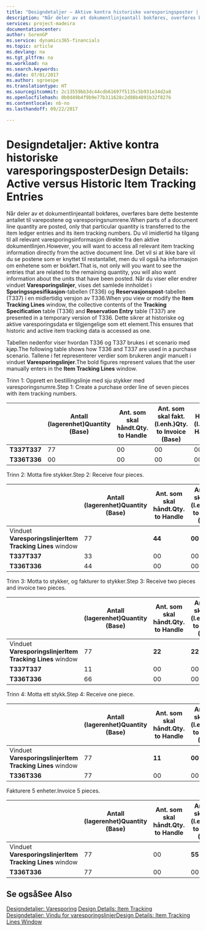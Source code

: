 ```yaml
---
title: "Designdetaljer – Aktive kontra historiske varesporingsposter | Microsoft-dokumentasjon"
description: "Når deler av et dokumentlinjeantall bokføres, overføres bare dette bestemte antallet til varepostene og varesporingsnumrene. Du vil imidlertid ha tilgang til all relevant varesporingsinformasjon direkte fra den aktive dokumentlinjen. Det vil si at ikke bare vil du se postene som er knyttet til restantallet, men du vil også ha informasjon om enhetene som er bokført. Når du viser eller endrer vinduet **Varesporingslinjer**, vises det samlede innholdet i **Sporingsspesifikasjon**-tabellen (T336) og **Reservasjonspost**-tabellen (T337) i en midlertidig versjon av T336. Dette sikrer at historiske og aktive varesporingsdata er tilgjengelige som ett element."
services: project-madeira
documentationcenter: 
author: SorenGP
ms.service: dynamics365-financials
ms.topic: article
ms.devlang: na
ms.tgt_pltfrm: na
ms.workload: na
ms.search.keywords: 
ms.date: 07/01/2017
ms.author: sgroespe
ms.translationtype: HT
ms.sourcegitcommit: 2c13559bb3dc44cdb61697f5135c5b931e34d2a8
ms.openlocfilehash: 0b0d49b4f9b9e77b311628c2d88b4891b32f8276
ms.contentlocale: nb-no
ms.lasthandoff: 09/22/2017

---
```

# <a name="design-details-active-versus-historic-item-tracking-entries"></a><span data-ttu-id="dfa6b-107">Designdetaljer: Aktive kontra historiske varesporingsposter</span><span class="sxs-lookup"><span data-stu-id="dfa6b-107">Design Details: Active versus Historic Item Tracking Entries</span></span>
<span data-ttu-id="dfa6b-108">Når deler av et dokumentlinjeantall bokføres, overføres bare dette bestemte antallet til varepostene og varesporingsnumrene.</span><span class="sxs-lookup"><span data-stu-id="dfa6b-108">When parts of a document line quantity are posted, only that particular quantity is transferred to the item ledger entries and its item tracking numbers.</span></span> <span data-ttu-id="dfa6b-109">Du vil imidlertid ha tilgang til all relevant varesporingsinformasjon direkte fra den aktive dokumentlinjen.</span><span class="sxs-lookup"><span data-stu-id="dfa6b-109">However, you will want to access all relevant item tracking information directly from the active document line.</span></span> <span data-ttu-id="dfa6b-110">Det vil si at ikke bare vil du se postene som er knyttet til restantallet, men du vil også ha informasjon om enhetene som er bokført.</span><span class="sxs-lookup"><span data-stu-id="dfa6b-110">That is, not only will you want to see the entries that are related to the remaining quantity, you will also want information about the units that have been posted.</span></span> <span data-ttu-id="dfa6b-111">Når du viser eller endrer vinduet **Varesporingslinjer**, vises det samlede innholdet i **Sporingsspesifikasjon**-tabellen (T336) og **Reservasjonspost**-tabellen (T337) i en midlertidig versjon av T336.</span><span class="sxs-lookup"><span data-stu-id="dfa6b-111">When you view or modify the **Item Tracking Lines** window, the collective contents of the **Tracking Specification** table (T336) and **Reservation Entry** table (T337) are presented in a temporary version of T336.</span></span> <span data-ttu-id="dfa6b-112">Dette sikrer at historiske og aktive varesporingsdata er tilgjengelige som ett element.</span><span class="sxs-lookup"><span data-stu-id="dfa6b-112">This ensures that historic and active item tracking data is accessed as one.</span></span>  

 <span data-ttu-id="dfa6b-113">Tabellen nedenfor viser hvordan T336 og T337 brukes i et scenario med kjøp.</span><span class="sxs-lookup"><span data-stu-id="dfa6b-113">The following table shows how T336 and T337 are used in a purchase scenario.</span></span> <span data-ttu-id="dfa6b-114">Tallene i fet representerer verdier som brukeren angir manuelt i vinduet **Varesporingslinjer**.</span><span class="sxs-lookup"><span data-stu-id="dfa6b-114">The bold figures represent values that the user manually enters in the **Item Tracking Lines** window.</span></span>  

 <span data-ttu-id="dfa6b-115">Trinn 1: Opprett en bestillingslinje med sju stykker med varesporingsnumre.</span><span class="sxs-lookup"><span data-stu-id="dfa6b-115">Step 1: Create a purchase order line of seven pieces with item tracking numbers.</span></span>  

||<span data-ttu-id="dfa6b-116">**Antall (lagerenhet)**</span><span class="sxs-lookup"><span data-stu-id="dfa6b-116">**Quantity (Base)**</span></span>|<span data-ttu-id="dfa6b-117">**Ant. som skal håndt.**</span><span class="sxs-lookup"><span data-stu-id="dfa6b-117">**Qty. to Handle**</span></span>|<span data-ttu-id="dfa6b-118">**Ant. som skal fakt. (l.enh.)**</span><span class="sxs-lookup"><span data-stu-id="dfa6b-118">**Qty. to Invoice (Base)**</span></span>|<span data-ttu-id="dfa6b-119">**Håndtert antall (l.enh.)**</span><span class="sxs-lookup"><span data-stu-id="dfa6b-119">**Quantity Handled (Base)**</span></span>|<span data-ttu-id="dfa6b-120">**Fakturert antall (l.enh.)**</span><span class="sxs-lookup"><span data-stu-id="dfa6b-120">**Quantity Invoiced (Base)**</span></span>|  
|-|----------------------------------------------|--------------------------------------------|------------------------------------------------------|-------------------------------------------------------|--------------------------------------------------------|  
|<span data-ttu-id="dfa6b-121">**T337**</span><span class="sxs-lookup"><span data-stu-id="dfa6b-121">**T337**</span></span>|<span data-ttu-id="dfa6b-122">7</span><span class="sxs-lookup"><span data-stu-id="dfa6b-122">7</span></span>|<span data-ttu-id="dfa6b-123">0</span><span class="sxs-lookup"><span data-stu-id="dfa6b-123">0</span></span>|<span data-ttu-id="dfa6b-124">0</span><span class="sxs-lookup"><span data-stu-id="dfa6b-124">0</span></span>|<span data-ttu-id="dfa6b-125">0</span><span class="sxs-lookup"><span data-stu-id="dfa6b-125">0</span></span>|<span data-ttu-id="dfa6b-126">0</span><span class="sxs-lookup"><span data-stu-id="dfa6b-126">0</span></span>|  
|<span data-ttu-id="dfa6b-127">**T336**</span><span class="sxs-lookup"><span data-stu-id="dfa6b-127">**T336**</span></span>|<span data-ttu-id="dfa6b-128">0</span><span class="sxs-lookup"><span data-stu-id="dfa6b-128">0</span></span>|<span data-ttu-id="dfa6b-129">0</span><span class="sxs-lookup"><span data-stu-id="dfa6b-129">0</span></span>|<span data-ttu-id="dfa6b-130">0</span><span class="sxs-lookup"><span data-stu-id="dfa6b-130">0</span></span>|<span data-ttu-id="dfa6b-131">0</span><span class="sxs-lookup"><span data-stu-id="dfa6b-131">0</span></span>|<span data-ttu-id="dfa6b-132">0</span><span class="sxs-lookup"><span data-stu-id="dfa6b-132">0</span></span>|  

 <span data-ttu-id="dfa6b-133">Trinn 2: Motta fire stykker.</span><span class="sxs-lookup"><span data-stu-id="dfa6b-133">Step 2: Receive four pieces.</span></span>  

||<span data-ttu-id="dfa6b-134">**Antall (lagerenhet)**</span><span class="sxs-lookup"><span data-stu-id="dfa6b-134">**Quantity (Base)**</span></span>|<span data-ttu-id="dfa6b-135">**Ant. som skal håndt.**</span><span class="sxs-lookup"><span data-stu-id="dfa6b-135">**Qty. to Handle**</span></span>|<span data-ttu-id="dfa6b-136">**Ant. som skal fakt. (l.enh.)**</span><span class="sxs-lookup"><span data-stu-id="dfa6b-136">**Qty. to Invoice (Base)**</span></span>|<span data-ttu-id="dfa6b-137">**Håndtert antall (l.enh.)**</span><span class="sxs-lookup"><span data-stu-id="dfa6b-137">**Quantity Handled (Base)**</span></span>|<span data-ttu-id="dfa6b-138">**Fakturert antall (l.enh.)**</span><span class="sxs-lookup"><span data-stu-id="dfa6b-138">**Quantity Invoiced (Base)**</span></span>|  
|-|----------------------------------------------|--------------------------------------------|------------------------------------------------------|-------------------------------------------------------|--------------------------------------------------------|  
|<span data-ttu-id="dfa6b-139">Vinduet **Varesporingslinjer**</span><span class="sxs-lookup"><span data-stu-id="dfa6b-139">**Item Tracking Lines** window</span></span>|<span data-ttu-id="dfa6b-140">7</span><span class="sxs-lookup"><span data-stu-id="dfa6b-140">7</span></span>|<span data-ttu-id="dfa6b-141">**4**</span><span class="sxs-lookup"><span data-stu-id="dfa6b-141">**4**</span></span>|<span data-ttu-id="dfa6b-142">**0**</span><span class="sxs-lookup"><span data-stu-id="dfa6b-142">**0**</span></span>|<span data-ttu-id="dfa6b-143">0</span><span class="sxs-lookup"><span data-stu-id="dfa6b-143">0</span></span>|<span data-ttu-id="dfa6b-144">0</span><span class="sxs-lookup"><span data-stu-id="dfa6b-144">0</span></span>|  
|<span data-ttu-id="dfa6b-145">**T337**</span><span class="sxs-lookup"><span data-stu-id="dfa6b-145">**T337**</span></span>|<span data-ttu-id="dfa6b-146">3</span><span class="sxs-lookup"><span data-stu-id="dfa6b-146">3</span></span>|<span data-ttu-id="dfa6b-147">0</span><span class="sxs-lookup"><span data-stu-id="dfa6b-147">0</span></span>|<span data-ttu-id="dfa6b-148">0</span><span class="sxs-lookup"><span data-stu-id="dfa6b-148">0</span></span>|<span data-ttu-id="dfa6b-149">0</span><span class="sxs-lookup"><span data-stu-id="dfa6b-149">0</span></span>|<span data-ttu-id="dfa6b-150">0</span><span class="sxs-lookup"><span data-stu-id="dfa6b-150">0</span></span>|  
|<span data-ttu-id="dfa6b-151">**T336**</span><span class="sxs-lookup"><span data-stu-id="dfa6b-151">**T336**</span></span>|<span data-ttu-id="dfa6b-152">4</span><span class="sxs-lookup"><span data-stu-id="dfa6b-152">4</span></span>|<span data-ttu-id="dfa6b-153">0</span><span class="sxs-lookup"><span data-stu-id="dfa6b-153">0</span></span>|<span data-ttu-id="dfa6b-154">0</span><span class="sxs-lookup"><span data-stu-id="dfa6b-154">0</span></span>|<span data-ttu-id="dfa6b-155">4</span><span class="sxs-lookup"><span data-stu-id="dfa6b-155">4</span></span>|<span data-ttu-id="dfa6b-156">0</span><span class="sxs-lookup"><span data-stu-id="dfa6b-156">0</span></span>|  

 <span data-ttu-id="dfa6b-157">Trinn 3: Motta to stykker, og fakturer to stykker.</span><span class="sxs-lookup"><span data-stu-id="dfa6b-157">Step 3: Receive two pieces and invoice two pieces.</span></span>  

||<span data-ttu-id="dfa6b-158">**Antall (lagerenhet)**</span><span class="sxs-lookup"><span data-stu-id="dfa6b-158">**Quantity (Base)**</span></span>|<span data-ttu-id="dfa6b-159">**Ant. som skal håndt.**</span><span class="sxs-lookup"><span data-stu-id="dfa6b-159">**Qty. to Handle**</span></span>|<span data-ttu-id="dfa6b-160">**Ant. som skal fakt. (l.enh.)**</span><span class="sxs-lookup"><span data-stu-id="dfa6b-160">**Qty. to Invoice (Base)**</span></span>|<span data-ttu-id="dfa6b-161">**Håndtert antall (l.enh.)**</span><span class="sxs-lookup"><span data-stu-id="dfa6b-161">**Quantity Handled (Base)**</span></span>|<span data-ttu-id="dfa6b-162">**Fakturert antall (l.enh.)**</span><span class="sxs-lookup"><span data-stu-id="dfa6b-162">**Quantity Invoiced (Base)**</span></span>|  
|-|----------------------------------------------|--------------------------------------------|------------------------------------------------------|-------------------------------------------------------|--------------------------------------------------------|  
|<span data-ttu-id="dfa6b-163">Vinduet **Varesporingslinjer**</span><span class="sxs-lookup"><span data-stu-id="dfa6b-163">**Item Tracking Lines** window</span></span>|<span data-ttu-id="dfa6b-164">7</span><span class="sxs-lookup"><span data-stu-id="dfa6b-164">7</span></span>|<span data-ttu-id="dfa6b-165">**2**</span><span class="sxs-lookup"><span data-stu-id="dfa6b-165">**2**</span></span>|<span data-ttu-id="dfa6b-166">**2**</span><span class="sxs-lookup"><span data-stu-id="dfa6b-166">**2**</span></span>|<span data-ttu-id="dfa6b-167">4</span><span class="sxs-lookup"><span data-stu-id="dfa6b-167">4</span></span>|<span data-ttu-id="dfa6b-168">0</span><span class="sxs-lookup"><span data-stu-id="dfa6b-168">0</span></span>|  
|<span data-ttu-id="dfa6b-169">**T337**</span><span class="sxs-lookup"><span data-stu-id="dfa6b-169">**T337**</span></span>|<span data-ttu-id="dfa6b-170">1</span><span class="sxs-lookup"><span data-stu-id="dfa6b-170">1</span></span>|<span data-ttu-id="dfa6b-171">0</span><span class="sxs-lookup"><span data-stu-id="dfa6b-171">0</span></span>|<span data-ttu-id="dfa6b-172">0</span><span class="sxs-lookup"><span data-stu-id="dfa6b-172">0</span></span>|<span data-ttu-id="dfa6b-173">0</span><span class="sxs-lookup"><span data-stu-id="dfa6b-173">0</span></span>|<span data-ttu-id="dfa6b-174">0</span><span class="sxs-lookup"><span data-stu-id="dfa6b-174">0</span></span>|  
|<span data-ttu-id="dfa6b-175">**T336**</span><span class="sxs-lookup"><span data-stu-id="dfa6b-175">**T336**</span></span>|<span data-ttu-id="dfa6b-176">6</span><span class="sxs-lookup"><span data-stu-id="dfa6b-176">6</span></span>|<span data-ttu-id="dfa6b-177">0</span><span class="sxs-lookup"><span data-stu-id="dfa6b-177">0</span></span>|<span data-ttu-id="dfa6b-178">0</span><span class="sxs-lookup"><span data-stu-id="dfa6b-178">0</span></span>|<span data-ttu-id="dfa6b-179">6</span><span class="sxs-lookup"><span data-stu-id="dfa6b-179">6</span></span>|<span data-ttu-id="dfa6b-180">2</span><span class="sxs-lookup"><span data-stu-id="dfa6b-180">2</span></span>|  

 <span data-ttu-id="dfa6b-181">Trinn 4: Motta ett stykk.</span><span class="sxs-lookup"><span data-stu-id="dfa6b-181">Step 4: Receive one piece.</span></span>  

||<span data-ttu-id="dfa6b-182">**Antall (lagerenhet)**</span><span class="sxs-lookup"><span data-stu-id="dfa6b-182">**Quantity (Base)**</span></span>|<span data-ttu-id="dfa6b-183">**Ant. som skal håndt.**</span><span class="sxs-lookup"><span data-stu-id="dfa6b-183">**Qty. to Handle**</span></span>|<span data-ttu-id="dfa6b-184">**Ant. som skal fakt. (l.enh.)**</span><span class="sxs-lookup"><span data-stu-id="dfa6b-184">**Qty. to Invoice (Base)**</span></span>|<span data-ttu-id="dfa6b-185">**Håndtert antall (l.enh.)**</span><span class="sxs-lookup"><span data-stu-id="dfa6b-185">**Quantity Handled (Base)**</span></span>|<span data-ttu-id="dfa6b-186">**Fakturert antall (l.enh.)**</span><span class="sxs-lookup"><span data-stu-id="dfa6b-186">**Quantity Invoiced (Base)**</span></span>|  
|-|----------------------------------------------|--------------------------------------------|------------------------------------------------------|-------------------------------------------------------|--------------------------------------------------------|  
|<span data-ttu-id="dfa6b-187">Vinduet **Varesporingslinjer**</span><span class="sxs-lookup"><span data-stu-id="dfa6b-187">**Item Tracking Lines** window</span></span>|<span data-ttu-id="dfa6b-188">7</span><span class="sxs-lookup"><span data-stu-id="dfa6b-188">7</span></span>|<span data-ttu-id="dfa6b-189">**1**</span><span class="sxs-lookup"><span data-stu-id="dfa6b-189">**1**</span></span>|<span data-ttu-id="dfa6b-190">**0**</span><span class="sxs-lookup"><span data-stu-id="dfa6b-190">**0**</span></span>|<span data-ttu-id="dfa6b-191">6</span><span class="sxs-lookup"><span data-stu-id="dfa6b-191">6</span></span>|<span data-ttu-id="dfa6b-192">2</span><span class="sxs-lookup"><span data-stu-id="dfa6b-192">2</span></span>|  
|<span data-ttu-id="dfa6b-193">**T336**</span><span class="sxs-lookup"><span data-stu-id="dfa6b-193">**T336**</span></span>|<span data-ttu-id="dfa6b-194">7</span><span class="sxs-lookup"><span data-stu-id="dfa6b-194">7</span></span>|<span data-ttu-id="dfa6b-195">0</span><span class="sxs-lookup"><span data-stu-id="dfa6b-195">0</span></span>|<span data-ttu-id="dfa6b-196">0</span><span class="sxs-lookup"><span data-stu-id="dfa6b-196">0</span></span>|<span data-ttu-id="dfa6b-197">7</span><span class="sxs-lookup"><span data-stu-id="dfa6b-197">7</span></span>|<span data-ttu-id="dfa6b-198">2</span><span class="sxs-lookup"><span data-stu-id="dfa6b-198">2</span></span>|  

 <span data-ttu-id="dfa6b-199">Fakturere 5 enheter.</span><span class="sxs-lookup"><span data-stu-id="dfa6b-199">Invoice 5 pieces.</span></span>  

||<span data-ttu-id="dfa6b-200">**Antall (lagerenhet)**</span><span class="sxs-lookup"><span data-stu-id="dfa6b-200">**Quantity (Base)**</span></span>|<span data-ttu-id="dfa6b-201">**Ant. som skal håndt.**</span><span class="sxs-lookup"><span data-stu-id="dfa6b-201">**Qty. to Handle**</span></span>|<span data-ttu-id="dfa6b-202">**Ant. som skal fakt. (l.enh.)**</span><span class="sxs-lookup"><span data-stu-id="dfa6b-202">**Qty. to Invoice (Base)**</span></span>|<span data-ttu-id="dfa6b-203">**Håndtert antall (l.enh.)**</span><span class="sxs-lookup"><span data-stu-id="dfa6b-203">**Quantity Handled (Base)**</span></span>|<span data-ttu-id="dfa6b-204">**Fakturert antall (l.enh.)**</span><span class="sxs-lookup"><span data-stu-id="dfa6b-204">**Quantity Invoiced (Base)**</span></span>|  
|-|----------------------------------------------|--------------------------------------------|------------------------------------------------------|-------------------------------------------------------|--------------------------------------------------------|  
|<span data-ttu-id="dfa6b-205">Vinduet **Varesporingslinjer**</span><span class="sxs-lookup"><span data-stu-id="dfa6b-205">**Item Tracking Lines** window</span></span>|<span data-ttu-id="dfa6b-206">7</span><span class="sxs-lookup"><span data-stu-id="dfa6b-206">7</span></span>|<span data-ttu-id="dfa6b-207">0</span><span class="sxs-lookup"><span data-stu-id="dfa6b-207">0</span></span>|<span data-ttu-id="dfa6b-208">**5**</span><span class="sxs-lookup"><span data-stu-id="dfa6b-208">**5**</span></span>|<span data-ttu-id="dfa6b-209">7</span><span class="sxs-lookup"><span data-stu-id="dfa6b-209">7</span></span>|<span data-ttu-id="dfa6b-210">2</span><span class="sxs-lookup"><span data-stu-id="dfa6b-210">2</span></span>|  
|<span data-ttu-id="dfa6b-211">**T336**</span><span class="sxs-lookup"><span data-stu-id="dfa6b-211">**T336**</span></span>|<span data-ttu-id="dfa6b-212">7</span><span class="sxs-lookup"><span data-stu-id="dfa6b-212">7</span></span>|<span data-ttu-id="dfa6b-213">0</span><span class="sxs-lookup"><span data-stu-id="dfa6b-213">0</span></span>|<span data-ttu-id="dfa6b-214">0</span><span class="sxs-lookup"><span data-stu-id="dfa6b-214">0</span></span>|<span data-ttu-id="dfa6b-215">7</span><span class="sxs-lookup"><span data-stu-id="dfa6b-215">7</span></span>|<span data-ttu-id="dfa6b-216">7</span><span class="sxs-lookup"><span data-stu-id="dfa6b-216">7</span></span>|  

## <a name="see-also"></a><span data-ttu-id="dfa6b-217">Se også</span><span class="sxs-lookup"><span data-stu-id="dfa6b-217">See Also</span></span>  
 <span data-ttu-id="dfa6b-218">[Designdetaljer: Varesporing](design-details-item-tracking.md) </span><span class="sxs-lookup"><span data-stu-id="dfa6b-218">[Design Details: Item Tracking](design-details-item-tracking.md) </span></span>  
 [<span data-ttu-id="dfa6b-219">Designdetaljer: Vindu for varesporingslinjer</span><span class="sxs-lookup"><span data-stu-id="dfa6b-219">Design Details: Item Tracking Lines Window</span></span>](design-details-item-tracking-lines-window.md)

